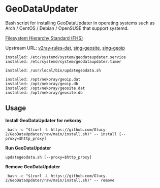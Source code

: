 # GeoDataUpdater

Bash script for installing GeoDataUpdater in operating systems such as Arch / CentOS / Debian / OpenSUSE that support systemd.

[Filesystem Hierarchy Standard (FHS)](https://en.wikipedia.org/wiki/Filesystem_Hierarchy_Standard) 

Upstream URL: [v2ray-rules-dat](https://github.com/Loyalsoldier/v2ray-rules-dat), [sing-geosite](https://github.com/SagerNet/sing-geosite), [sing-geoip](https://github.com/SagerNet/sing-ip)

```
installed: /etc/systemd/system/geodataupdater.service
installed: /etc/systemd/system/geodataupdater.timer

installed: /usr/local/bin/updategeodata.sh

installed: /opt/nekoray/geoip.dat
installed: /opt/nekoray/geoip.db
installed: /opt/nekoray/geosite.dat
installed: /opt/nekoray/geosite.db
```

## Usage

**Install GeoDataUpdater for nekoray**

```shell
 bash -c "$(curl -L https://github.com/Glucy-2/GeoDataUpdater/raw/main/install.sh)" -- install [--proxy=$http_proxy]
```

**Run GeoDataUpdater**

```shell
updategeodata.sh [--proxy=$http_proxy]
```

**Remove GeoDataUpdater**

```shell
 bash -c "$(curl -L https://github.com/Glucy-2/GeoDataUpdater/raw/main/install.sh)" -- remove
```
